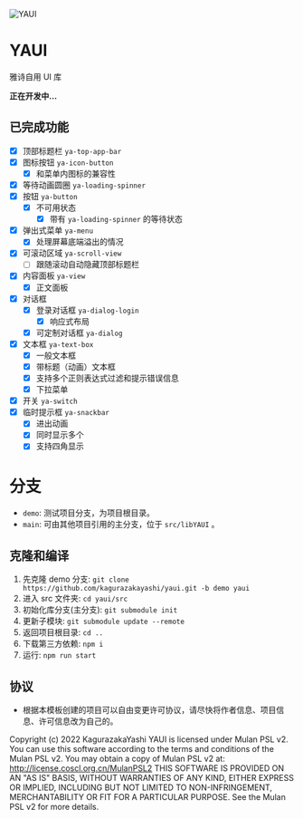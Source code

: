 ![YAUI](favicon.ico)

# YAUI

雅诗自用 UI 库

**正在开发中...**

## 已完成功能

- [x] 顶部标题栏 `ya-top-app-bar`
- [x] 图标按钮 `ya-icon-button`
  - [x] 和菜单内图标的兼容性
- [x] 等待动画圆圈 `ya-loading-spinner`
- [x] 按钮 `ya-button`
  - [x] 不可用状态
    - [x] 带有 `ya-loading-spinner` 的等待状态
- [x] 弹出式菜单 `ya-menu`
  - [x] 处理屏幕底端溢出的情况
- [x] 可滚动区域 `ya-scroll-view`
  - [ ] 跟随滚动自动隐藏顶部标题栏
- [x] 内容面板 `ya-view`
  - [x] 正文面板
- [x] 对话框
  - [x] 登录对话框 `ya-dialog-login`
    - [x] 响应式布局
  - [x] 可定制对话框 `ya-dialog`
- [x] 文本框 `ya-text-box`
  - [x] 一般文本框
  - [x] 带标题（动画）文本框
  - [x] 支持多个正则表达式过滤和提示错误信息
  - [x] 下拉菜单
- [x] 开关 `ya-switch`
- [x] 临时提示框 `ya-snackbar`
  - [x] 进出动画
  - [x] 同时显示多个
  - [x] 支持四角显示

# 分支

- `demo`: 测试项目分支，为项目根目录。
- `main`: 可由其他项目引用的主分支，位于 `src/libYAUI` 。

## 克隆和编译

1. 先克隆 demo 分支: `git clone https://github.com/kagurazakayashi/yaui.git -b demo yaui`
2. 进入 src 文件夹: `cd yaui/src`
3. 初始化库分支(主分支): `git submodule init`
4. 更新子模块: `git submodule update --remote`
5. 返回项目根目录: `cd ..`
6. 下载第三方依赖: `npm i`
7. 运行: `npm run start`

## 协议

- 根据本模板创建的项目可以自由变更许可协议，请尽快将作者信息、项目信息、许可信息改为自己的。

Copyright (c) 2022 KagurazakaYashi YAUI is licensed under Mulan PSL v2. You can use this software according to the terms and conditions of the Mulan PSL v2. You may obtain a copy of Mulan PSL v2 at: http://license.coscl.org.cn/MulanPSL2 THIS SOFTWARE IS PROVIDED ON AN "AS IS" BASIS, WITHOUT WARRANTIES OF ANY KIND, EITHER EXPRESS OR IMPLIED, INCLUDING BUT NOT LIMITED TO NON-INFRINGEMENT, MERCHANTABILITY OR FIT FOR A PARTICULAR PURPOSE. See the Mulan PSL v2 for more details.
